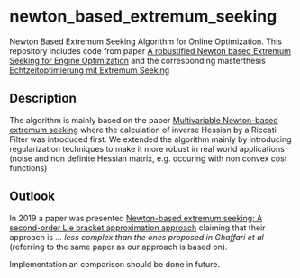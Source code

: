 # newton_based_extremum_seeking
Newton Based Extremum Seeking Algorithm for Online Optimization. This repository includes code from paper [A robustified Newton based Extremum Seeking for Engine Optimization](https://www.researchgate.net/publication/305034128_A_robustified_Newton_based_Extremum_Seeking_for_Engine_Optimization) and the corresponding masterthesis [Echtzeitoptimierung mit Extremum Seeking ](https://epub.jku.at/obvulihs/content/titleinfo/909220)

## Description
The algorithm is mainly based on the paper [Multivariable Newton-based extremum seeking](https://flyingv.ucsd.edu/papers/PDF/161.pdf) where the calculation of inverse Hessian by a Riccati Filter was introduced first. We extended the algorithm mainly by introducing regularization techniques to make it more robust in real world applications (noise and non definite Hessian matrix, e.g. occuring with non convex cost functions)

## Outlook
In 2019 a paper was presented [Newton-based extremum seeking: A second-order Lie bracket approximation approach](https://www.sciencedirect.com/science/article/abs/pii/S0005109819301700) claiming that their approach is *... less complex than the ones proposed in Ghaffari et al* (referring to the same paper as our approach is based on).

Implementation an comparison should be done in future.
